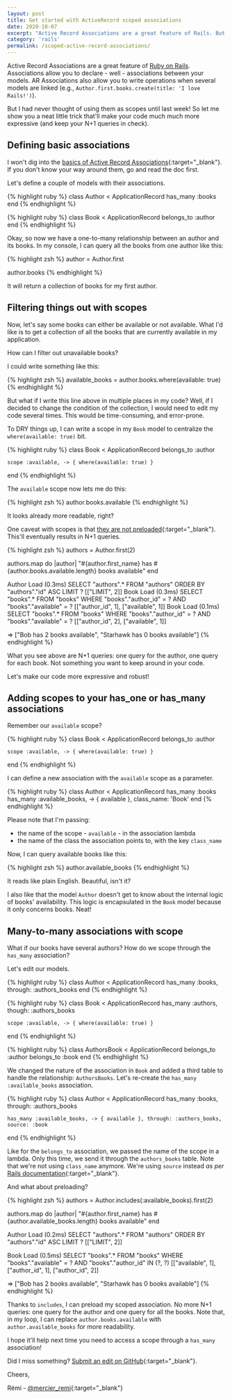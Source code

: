 ```yaml
---
layout: post
title: Get started with ActiveRecord scoped associations
date: 2020-10-07
excerpt: "Active Record Associations are a great feature of Rails. But I never thought of using scopes with has_one or has_many associations until recently! So let me show you a neat little trick that'll make your code much much more expressive (and keep your N+1 queries in check)."
category: 'rails'
permalink: /scoped-active-record-associations/
---
```


Active Record Associations are a great feature of [Ruby on Rails]({{site.baseurl}}/series/rails/). Associations allow you to declare - well - associations between your models. AR Associations also allow you to write operations when several models are linked (e.g., `Author.first.books.create(title: 'I love Rails!')`).

But I had never thought of using them as scopes until last week! So let me show you a neat little trick that'll make your code much much more expressive (and keep your N+1 queries in check).

## Defining basic associations

I won't dig into the [basics of Active Record Associations](https://guides.rubyonrails.org/association_basics.html){:target="\_blank"}. If you don't know your way around them, go and read the doc first.

Let's define a couple of models with their associations.

{% highlight ruby %}
  class Author < ApplicationRecord
    has_many :books
  end
{% endhighlight %}

{% highlight ruby %}
  class Book < ApplicationRecord
    belongs_to :author
  end
{% endhighlight %}

Okay, so now we have a one-to-many relationship between an author and its books. In my console, I can query all the books from one author like this:

{% highlight zsh %}
  author = Author.first

  author.books
{% endhighlight %}

It will return a collection of books for my first author.

## Filtering things out with scopes

Now, let's say some books can either be available or not available. What I'd like is to get a collection of all the books that are currently available in my application.

How can I filter out unavailable books?

I could write something like this:

{% highlight zsh %}
  available_books = author.books.where(available: true)
{% endhighlight %}

But what if I write this line above in multiple places in my code? Well, if I decided to change the condition of the collection, I would need to edit my code several times. This would be time-consuming, and error-prone.

To DRY things up, I can write a scope in my `Book` model to centralize the `where(available: true)` bit.

{% highlight ruby %}
  class Book < ApplicationRecord
    belongs_to :author

    scope :available, -> { where(available: true) }
  end
{% endhighlight %}

The `available` scope now lets me do this:

{% highlight zsh %}
  author.books.available
{% endhighlight %}

It looks already more readable, right?

One caveat with scopes is that [they are not preloaded](https://www.justinweiss.com/articles/how-to-preload-rails-scopes/){:target="\_blank"}. This'll eventually results in N+1 queries.

{% highlight zsh %}
  authors = Author.first(2)

  authors.map do |author|
    "#{author.first_name} has #{author.books.available.length} books available"
  end

  Author Load (0.3ms)  SELECT "authors".* FROM "authors" ORDER BY "authors"."id" ASC LIMIT ?  [["LIMIT", 2]]
  Book Load (0.3ms)  SELECT "books".* FROM "books" WHERE "books"."author_id" = ? AND "books"."available" = ?  [["author_id", 1], ["available", 1]]
  Book Load (0.1ms)  SELECT "books".* FROM "books" WHERE "books"."author_id" = ? AND "books"."available" = ?  [["author_id", 2], ["available", 1]]

  => ["Bob has 2 books available", "Starhawk has 0 books available"]
{% endhighlight %}

What you see above are N+1 queries: one query for the author, one query for each book. Not something you want to keep around in your code.

Let's make our code more expressive and robust!

## Adding scopes to your has_one or has_many associations

Remember our `available` scope?

{% highlight ruby %}
  class Book < ApplicationRecord
    belongs_to :author

    scope :available, -> { where(available: true) }
  end
{% endhighlight %}

I can define a new association with the `available` scope as a parameter.

{% highlight ruby %}
  class Author < ApplicationRecord
    has_many :books
    has_many :available_books, -> { available }, class_name: 'Book'
  end
{% endhighlight %}

Please note that I'm passing:
- the name of the scope - `available` - in the association lambda
- the name of the class the association points to, with the key `class_name`

Now, I can query available books like this:

{% highlight zsh %}
  author.available_books
{% endhighlight %}

It reads like plain English. Beautiful, isn't it?

I also like that the model `Author` doesn't get to know about the internal logic of books' availability. This logic is encapsulated in the `Book` model because it only concerns books. Neat!

## Many-to-many associations with scope

What if our books have several authors? How do we scope through the `has_many` association?

Let's edit our models.

{% highlight ruby %}
  class Author < ApplicationRecord
    has_many :books, through: :authors_books
  end
{% endhighlight %}

{% highlight ruby %}
  class Book < ApplicationRecord
    has_many :authors, though: :authors_books

    scope :available, -> { where(available: true) }
  end
{% endhighlight %}

{% highlight ruby %}
  class AuthorsBook < ApplicationRecord
    belongs_to :author
    belongs_to :book
  end
{% endhighlight %}

We changed the nature of the association in `Book` and added a third table to handle the relationship: `AuthorsBooks`. Let's re-create the `has_many :available_books` association.

{% highlight ruby %}
  class Author < ApplicationRecord
    has_many :books, through: :authors_books

    has_many :available_books, -> { available }, through: :authors_books, source: :book
  end
{% endhighlight %}

Like for the  `belongs_to` association, we passed the name of the scope in a lambda. Only this time, we send it through the `authors_books` table. Note that we're not using `class_name` anymore. We're using `source` instead *as per* [Rails documentation](https://guides.rubyonrails.org/association_basics.html#options-for-has-many-source){:target="\_blank"}.

And what about preloading?

{% highlight zsh %}
  authors = Author.includes(:available_books).first(2)

  authors.map do |author|
    "#{author.first_name} has #{author.available_books.length} books available"
  end

  Author Load (0.2ms)  SELECT "authors".* FROM "authors" ORDER BY "authors"."id" ASC LIMIT ?  [["LIMIT", 2]]

  Book Load (0.5ms)  SELECT "books".* FROM "books" WHERE "books"."available" = ? AND "books"."author_id" IN (?, ?)  [["available", 1], ["author_id", 1], ["author_id", 2]]

  => ["Bob has 2 books available", "Starhawk has 0 books available"]
{% endhighlight %}

Thanks to `includes`, I can preload my scoped association. No more N+1 queries: one query for the author and one query for all the books. Note that, in my loop, I can replace `author.books.available` with `author.available_books` for more readability.

I hope it'll help next time you need to access a scope through a `has_many` association!

Did I miss something? [Submit an edit on GitHub](https://github.com/merciremi/remicodes/issues/new){:target="\_blank"}.

Cheers,

Rémi - [@mercier_remi](https://twitter.com/mercier_remi){:target="\_blank"}
